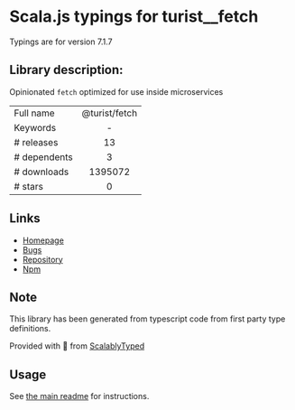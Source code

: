 
# Scala.js typings for turist__fetch

Typings are for version 7.1.7

## Library description:
Opinionated `fetch` optimized for use inside microservices

|                    |                 |
| ------------------ | :-------------: |
| Full name          | @turist/fetch |
| Keywords           | - |
| # releases         | 13 |
| # dependents       | 3 |
| # downloads        | 1395072 |
| # stars            | 0 |

## Links
- [Homepage](https://github.com/turist-cloud/fetch#readme)
- [Bugs](https://github.com/turist-cloud/fetch/issues)
- [Repository](https://github.com/turist-cloud/fetch)
- [Npm](https://www.npmjs.com/package/%40turist%2Ffetch)
    


## Note
This library has been generated from typescript code from first party type definitions.

Provided with :purple_heart: from [ScalablyTyped](https://github.com/oyvindberg/ScalablyTyped)

## Usage
See [the main readme](../../readme.md) for instructions.


